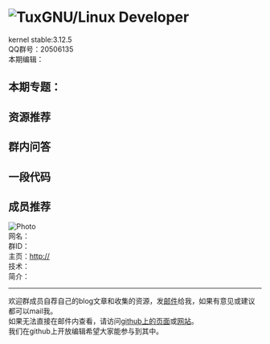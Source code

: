 ![Tux](https://www.kernel.org/theme/images/logos/tux.png)GNU/Linux Developer
===========================
kernel stable:3.12.5  
QQ群号：20506135  
本期编辑：  


本期专题：
-----------

资源推荐
----------

群内问答
--------

一段代码
--------

成员推荐
--------
<a name="tj"></a>
![Photo]()  
网名：  
群ID：   
主页：<http://>  
技术：   
简介：  
- - -
欢迎群成员自荐自己的blog文章和收集的资源，发[邮件](mailto:cnsworder@gmail.com)给我，如果有意见或建议都可以mail我。  
如果无法直接在邮件内查看，请访问[github上的页面](https://github.com/cnsworder/publication/blob/master/alpha2.md)或[网站](http://ssh.cnsworder.com)。  
我们在github上开放编辑希望大家能参与到其中。
